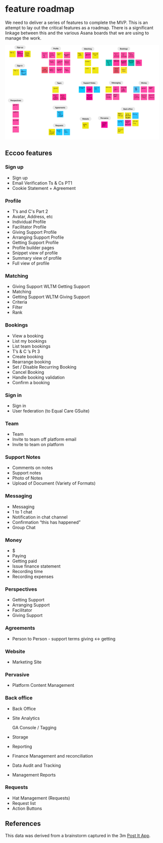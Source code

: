 # feature roadmap

We need to deliver a series of features to complete the MVP. This is an attempt to lay out the critical features as a roadmap. There is a significant linkage between this and the various Asana boards that we are using to manage the work.

![](.gitbook/assets/eccoo-features.png)



## Eccoo features

### Sign up

* Sign up
* Email Verification Ts & Cs PT1
* Cookie Statement + Agreement

### Profile

* T’s and C's Part 2
* Avatar, Address, etc
* Individual Profile
* Facilitator Profile
* Giving Support Profile
* Arranging Support Profile
* Getting Support Profile
* Profile builder pages
* Snippet view of profile
* Summary view of profile
* Full view of profile

### Matching

* Giving Support WLTM Getting Support
* Matching
* Getting Support WLTM Giving Support
* Criteria
* Filter
* Rank

### Bookings

* View a booking
* List my bookings
* List team bookings
* T’s & C ’s Pt 3
* Create booking
* Rearrange booking
* Set / Disable Recurring Booking
* Cancel Booking
* Handle booking validation
* Confirm a booking

### Sign in

* Sign in
* User federation \(to Equal Care GSuite\)

### Team

* Team
* Invite to team off platform email
* Invite to team on platform

### Support Notes

* Comments on notes
* Support notes
* Photo of Notes
* Upload of Document \(Variety of Formats\)

### Messaging

* Messaging
* 1 to 1 chat
* Notification in chat channel
* Confirmation “this has happened”
* Group Chat

### Money

* $
* Paying
* Getting paid
* Issue finance statement
* Recording time
* Recording expenses

### Perspectives

* Getting Support
* Arranging Support
* Facilitator
* Giving Support

### Agreements

* Person to Person - support terms giving &lt;-&gt; getting

### Website

* Marketing Site

### Pervasive

* Platform Content Management

### Back office

* Back Office
* Site Analytics

  GA Console / Tagging

* Storage
* Reporting
* Finance Management and reconciliation
* Data Audit and Tracking
* Management Reports

### Requests

* Hat Management \(Requests\)
* Request list
* Action Buttons

## References

This data was derived from a brainstorm captured in the 3m [Post It App](https://www.post-it.com/3M/en_US/post-it/ideas/app/).

